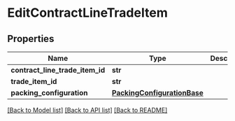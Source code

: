 # EditContractLineTradeItem

## Properties
Name | Type | Description | Notes
------------ | ------------- | ------------- | -------------
**contract_line_trade_item_id** | **str** |  | 
**trade_item_id** | **str** |  | 
**packing_configuration** | [**PackingConfigurationBase**](PackingConfigurationBase.md) |  | 

[[Back to Model list]](../README.md#documentation-for-models) [[Back to API list]](../README.md#documentation-for-api-endpoints) [[Back to README]](../README.md)


